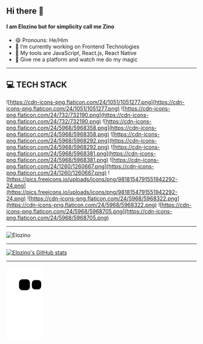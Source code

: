 ## Hi there 👋
#### I am Elozino but for simplicity call me Zino

- 😄 Pronouns: He/Him
- 🔭 I’m currently working on Frontend Technologies
- 🌱 My tools are JavaScript, React.js, React Native
- 🤔 Give me a platform and watch me do my magic


---
## 💻 TECH STACK

![https://cdn-icons-png.flaticon.com/24/1051/1051277.png](https://cdn-icons-png.flaticon.com/24/1051/1051277.png)
![https://cdn-icons-png.flaticon.com/24/732/732190.png](https://cdn-icons-png.flaticon.com/24/732/732190.png)
![https://cdn-icons-png.flaticon.com/24/5968/5968358.png](https://cdn-icons-png.flaticon.com/24/5968/5968358.png)
![https://cdn-icons-png.flaticon.com/24/5968/5968292.png](https://cdn-icons-png.flaticon.com/24/5968/5968292.png)
![https://cdn-icons-png.flaticon.com/24/5968/5968381.png](https://cdn-icons-png.flaticon.com/24/5968/5968381.png)
![https://cdn-icons-png.flaticon.com/24/1260/1260667.png](https://cdn-icons-png.flaticon.com/24/1260/1260667.png)
![https://pics.freeicons.io/uploads/icons/png/9818154791551942292-24.png](https://pics.freeicons.io/uploads/icons/png/9818154791551942292-24.png)
![https://cdn-icons-png.flaticon.com/24/5968/5968322.png](https://cdn-icons-png.flaticon.com/24/5968/5968322.png)
![https://cdn-icons-png.flaticon.com/24/5968/5968705.png](https://cdn-icons-png.flaticon.com/24/5968/5968705.png)

---

<p><img src="https://github-readme-stats.vercel.app/api/top-langs?username=Elozino&show_icons=true&theme=tokyonight&locale=en&layout=compact" alt="Elozino" /></p>

---

[![Elozino's GitHub stats](https://github-readme-stats.vercel.app/api?username=elozino&show_icons=true&theme=tokyonight)](https://github.com/anuraghazra/github-readme-stats)

---

![snake gif](https://raw.githubusercontent.com/andrewbaisden/andrewbaisden/output/github-contribution-grid-snake.svg)


<!--
**Elozino/Elozino** is a ✨ _special_ ✨ repository because its `README.md` (this file) appears on your GitHub profile.

Here are some ideas to get you started:

[![Elozino's GitHub stats](https://github-readme-stats.vercel.app/api?username=elozino)](https://github.com/anuraghazra/github-readme-stats)

- 💬 Ask me about ...
- 📫 How to reach me: ...
- ⚡ Fun fact: ...
- 👯 I’m looking to collaborate on ...
-->
